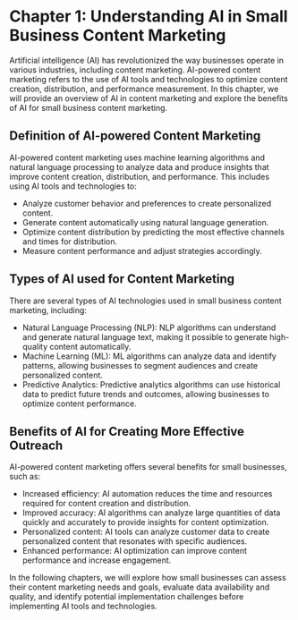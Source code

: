 Chapter 1: Understanding AI in Small Business Content Marketing
===============================================================

Artificial intelligence (AI) has revolutionized the way businesses operate in various industries, including content marketing. AI-powered content marketing refers to the use of AI tools and technologies to optimize content creation, distribution, and performance measurement. In this chapter, we will provide an overview of AI in content marketing and explore the benefits of AI for small business content marketing.

Definition of AI-powered Content Marketing
------------------------------------------

AI-powered content marketing uses machine learning algorithms and natural language processing to analyze data and produce insights that improve content creation, distribution, and performance. This includes using AI tools and technologies to:

* Analyze customer behavior and preferences to create personalized content.
* Generate content automatically using natural language generation.
* Optimize content distribution by predicting the most effective channels and times for distribution.
* Measure content performance and adjust strategies accordingly.

Types of AI used for Content Marketing
--------------------------------------

There are several types of AI technologies used in small business content marketing, including:

* Natural Language Processing (NLP): NLP algorithms can understand and generate natural language text, making it possible to generate high-quality content automatically.
* Machine Learning (ML): ML algorithms can analyze data and identify patterns, allowing businesses to segment audiences and create personalized content.
* Predictive Analytics: Predictive analytics algorithms can use historical data to predict future trends and outcomes, allowing businesses to optimize content performance.

Benefits of AI for Creating More Effective Outreach
---------------------------------------------------

AI-powered content marketing offers several benefits for small businesses, such as:

* Increased efficiency: AI automation reduces the time and resources required for content creation and distribution.
* Improved accuracy: AI algorithms can analyze large quantities of data quickly and accurately to provide insights for content optimization.
* Personalized content: AI tools can analyze customer data to create personalized content that resonates with specific audiences.
* Enhanced performance: AI optimization can improve content performance and increase engagement.

In the following chapters, we will explore how small businesses can assess their content marketing needs and goals, evaluate data availability and quality, and identify potential implementation challenges before implementing AI tools and technologies.
